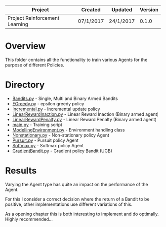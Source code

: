 
| Project                        | Created   | Updated    | Version |
|--------------------------------|-----------|------------|---------|
| Project Reinforcement Learning | 07/1/2017 | 24/1/2017  | 0.1.0   |

# Overview

This folder contains all the functionality to train various Agents for the purpose of different Policies.

# Directory

*   [Bandits.py](RLBook/Chapter2/Bandits.py) - Single, Multi and Binary Armed Bandits
*   [EGreedy.py](RLBook/Chapter2/EGreedy.py) - epsilon greedy policy
*   [Incremental.py](RLBook/Chapter2/Incremental.py) - Incremental update policy
*   [LinearRewardInaction.py](RLBook/Chapter2/LinearRewardInaction.py) - Linear Reward Inaction (Binary armed agent)
*   [LinearRewardPenalty.py](RLBook/Chapter2/LinearRewardPenalty.py) - Linear Reward Penalty (Binary armed agent)
*   [main.py](RLBook/Chapter2/main.py) - Training script
*   [ModellingEnvironment.py](RLBook/Chapter2/ModellingEnvironment.py) - Environment handling class
*   [Nonstationary.py](RLBook/Chapter2/Nonstationary.py) - Non-stationary policy Agent
*   [Pursuit.py](RLBook/Chapter2/Pursuit.py) - Pursuit policy Agent
*   [Softmax.py](RLBook/Chapter2/Softmax.py) - Softmax policy Agent
*   [GradientBandit.py](RLBook/Chapter2/GradientBandit.py) - Gradient policy Bandit (UCB)

# Results

Varying the Agent type has quite an impact on the performance of the Agent.

For this I consider a correct decision where the return of a Bandit to be positive, other implementations use different variations of this.

As a opening chapter this is both interesting to implement and do optimally. Highly recommended...
 